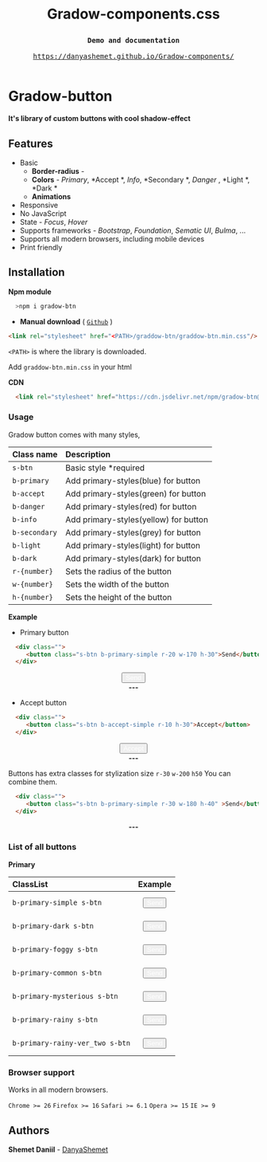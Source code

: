 
 <link rel="stylesheet" href="https://cdn.jsdelivr.net/npm/gradow-btn@1.0.7/gradow-btn.min.css"/>
<h1 align="center">

 <br> Gradow-components.css <br>
</h1>

<div class="highlight highlight-source-shell">
<pre>
<div align="center"><strong >Demo and documentation</strong></div>
<div align="center"><a align="center" href="https://danyashemet.github.io/Gradow-components/">https://danyashemet.github.io/Gradow-components/</a></div>
</pre>
</div>


# Gradow-button

**It's library of custom buttons with cool shadow-effect**

## Features
* Basic
  - **Border-radius**   - 
  - **Colors** - *Primary*, *Accept *, *Info*, *Secondary *, *Danger* , *Light  *, *Dark * 
  - **Animations** 
 * Responsive
 * No JavaScript
 * State - *Focus*, *Hover*
 * Supports frameworks - *Bootstrap*, *Foundation*, *Sematic UI*, *Bulma*, ...
 * Supports all modern browsers, including mobile devices
 * Print friendly

## Installation
  
**Npm module**

```sh
  >npm i gradow-btn 
```

- **Manual download** ( [`Github`](https://github.com/DanyaShemet/Gradow-components.git) )

```html
<link rel="stylesheet" href="<PATH>/graddow-btn/graddow-btn.min.css"/>
```
`<PATH>` is where the library is downloaded.

Add `graddow-btn.min.css` in your html

 **CDN** 
```html
  <link rel="stylesheet" href="https://cdn.jsdelivr.net/npm/gradow-btn@1.0.9/gradow-btn.min.css"/>
```

### Usage

Gradow button comes with many styles,

| Class name      | Description                             |
| :----------     | :-----------------------                |
| `s-btn`         | Basic style *required                   |
| `b-primary`     | Add primary-styles(blue) for button     |
| `b-accept`      | Add primary-styles(green) for button    |
| `b-danger`      | Add primary-styles(red) for button      |
| `b-info`        | Add primary-styles(yellow) for button   |
| `b-secondary`   | Add primary-styles(grey) for button     |
| `b-light`       | Add primary-styles(light) for button    |
| `b-dark`        | Add primary-styles(dark) for button     |
| `r-{number}`    | Sets the radius of the button           |
| `w-{number}`    | Sets the width of the button            |
| `h-{number}`    | Sets the height of the button           |


**Example**

  - Primary button

```html
  <div class="">
     <button class="s-btn b-primary-simple r-20 w-170 h-30">Send</button>
  </div>
```

<div align="center">
 <button class="s-btn b-primary-simple r-20 w-170 h-30" style="color: #fff">Send</button>
</div>


<div align="center"><strong >---</strong></div>

  - Accept button

```html
  <div class="">
     <button class="s-btn b-accept-simple r-10 h-30">Accept</button>
  </div>
```
<div align="center">
     <button class="s-btn b-accept-simple r-10 h-30" style="color: #fff">Accept</button>
  </div>

<div align="center"><strong >---</strong></div>

Buttons has extra classes for stylization size `r-30` `w-200` `h50`
You can combine them.

```html
  <div class="">
     <button class="s-btn b-primary-simple r-30 w-180 h-40" >Send</button>
  </div>
```
<div align="center"><strong >---</strong></div>


### List of all buttons
  **Primary** 
  
| ClassList                 | Example                                                                               |
| :----------               | :-------------------------------------------------------------------                        |
| `b-primary-simple s-btn`        | <button class="s-btn b-primary-simple r-10 w-170 h-40" style="color: #fff; margin: 10px;">Send</button>      |
| `b-primary-dark s-btn`          | <button class="s-btn b-primary-dark r-10 w-170 h-40" style="color: #fff; margin: 10px;">Send</button>      |
| `b-primary-foggy s-btn`         | <button class="s-btn b-primary-foggy r-10 w-170 h-40" style="color: #fff; margin: 10px;">Send</button>      |
| `b-primary-common s-btn`        | <button class="s-btn b-primary-common r-10 w-170 h-40" style="color: #fff; margin: 10px;">Send</button>     |
| `b-primary-mysterious s-btn`    | <button class="s-btn b-primary-mysterious r-10 w-170 h-40" style="color: #fff; margin: 10px;">Send</button>  |
| `b-primary-rainy s-btn`         | <button class="s-btn b-primary-rainy r-10 w-170 h-40" style="color: #fff; margin: 10px;">Send</button>      |
| `b-primary-rainy-ver_two s-btn` | <button class="s-btn b-primary-rainy-ver_two r-10 w-170 h-40" style="color: #fff; margin: 10px;">Send</button>|


### Browser support

Works in all modern browsers.

`Chrome >= 26` `Firefox >= 16` `Safari >= 6.1` `Opera >= 15` `IE >= 9`

## Authors

**Shemet Daniil** - [DanyaShemet](https://github.com/DanyaShemet)


    

